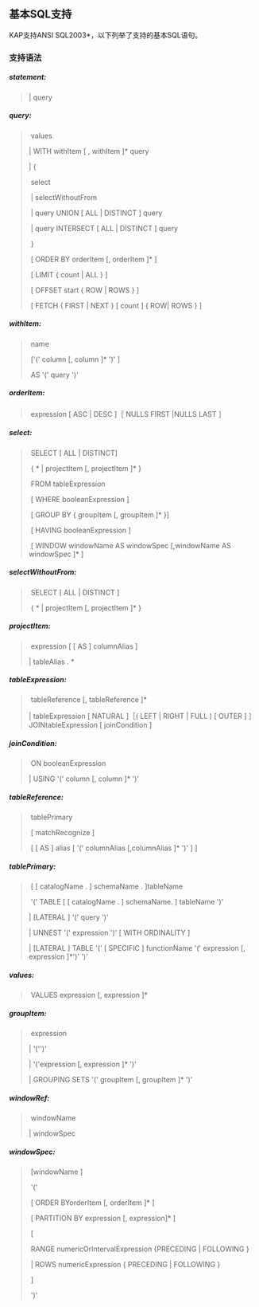 ## 基本SQL支持
KAP支持ANSI SQL2003*，以下列举了支持的基本SQL语句。

### 支持语法

##### statement:

>   |  query 
>



##### query:

> ​      values
>
>   |  WITH withItem [ , withItem ]* query
>
>   |   {
>
> ​          select
>
> ​      |  selectWithoutFrom
>
> ​      |  query UNION [ ALL | DISTINCT ] query
>
> ​      |  query INTERSECT [ ALL | DISTINCT ] query
>
> ​      }
>
> ​      [ ORDER BY orderItem [, orderItem ]* ]
>
> ​      [ LIMIT { count | ALL } ]
>
> ​      [ OFFSET start { ROW | ROWS } ]
>
> ​      [ FETCH { FIRST | NEXT } [ count ] { ROW| ROWS } ]
>



##### withItem:

> ​      name
>
> ​      ['(' column [, column ]* ')' ]
>
> ​      AS '(' query ')'
>



#####  orderItem:

> ​      expression [ ASC | DESC ]［ NULLS FIRST |NULLS LAST ］
>



##### select:

> ​      SELECT [ ALL | DISTINCT]
>
> ​          { * | projectItem [, projectItem ]* }
>
> ​      FROM tableExpression
>
> ​      [ WHERE booleanExpression ]
>
> ​      [ GROUP BY { groupItem [, groupItem ]* }]
>
> ​      [ HAVING booleanExpression ]
>
> ​      [ WINDOW windowName AS windowSpec [,windowName AS windowSpec ]* ]
>



##### selectWithoutFrom:

> ​      SELECT [ ALL | DISTINCT ]
>
> ​          { * | projectItem [, projectItem ]* }
>



##### projectItem:

> ​      expression [ [ AS ] columnAlias ]
>
>   |  tableAlias . *
>



##### tableExpression:

> ​      tableReference [, tableReference ]*
>
>   |  tableExpression [ NATURAL ]［( LEFT | RIGHT | FULL ) [ OUTER ] ］ JOINtableExpression [ joinCondition ]
>
> 
>

##### joinCondition:

> ​      ON booleanExpression
>
>   |  USING '(' column [, column ]* ')'
>



##### tableReference:

> ​      tablePrimary
>
> ​      [ matchRecognize ]
>
> ​      [ [ AS ] alias [ '(' columnAlias [,columnAlias ]* ')' ] ]
>



##### tablePrimary:

> ​      [ [ catalogName . ] schemaName . ]tableName
>
> ​      '(' TABLE [ [ catalogName . ] schemaName. ] tableName ')'
>
>   |   [LATERAL ] '(' query ')'
>
>   |  UNNEST '(' expression ')' [ WITH ORDINALITY ]
>
>   |   [LATERAL ] TABLE '(' [ SPECIFIC ] functionName '(' expression [, expression ]*')' ')'
>
> 
>

##### values:

> ​      VALUES expression [, expression ]*
>

 

##### groupItem:

> ​      expression
>
>   |   '('')'
>
>   |   '('expression [, expression ]* ')'
>
>   |  GROUPING SETS '(' groupItem [, groupItem ]* ')'
>



##### windowRef:

> ​      windowName
>
>   |  windowSpec
>
> 
>

##### windowSpec:

> ​      [windowName ]
>
> ​      '(' 
>
> ​      [ ORDER BYorderItem [, orderItem ]* ]
>
> ​      [ PARTITION BY expression [, expression]* ]
>
> ​      [
>
> ​          RANGE numericOrIntervalExpression {PRECEDING | FOLLOWING }
>
> ​      |  ROWS numericExpression { PRECEDING | FOLLOWING }
>
> ​      ]
>
> ​    ')'
>







